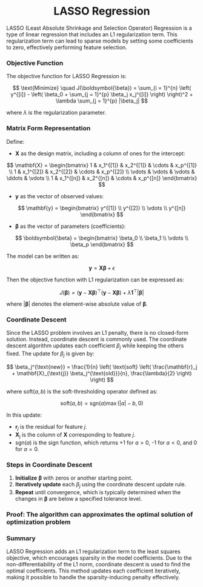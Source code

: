 <h1 align="center">LASSO Regression</h1>

LASSO (Least Absolute Shrinkage and Selection Operator) Regression is a type of linear regression that includes an L1 regularization term. This regularization term can lead to sparse models by setting some coefficients to zero, effectively performing feature selection.

### Objective Function

The objective function for LASSO Regression is:

$$
\text{Minimize} \quad J(\boldsymbol{\beta}) = \sum_{i = 1}^{n} \left( y^{[i]} - \left( \beta_0 + \sum_{j = 1}^{p} \beta_j x_j^{[i]} \right) \right)^2 + \lambda \sum_{j = 1}^{p} |\beta_j|
$$

where $\lambda$ is the regularization parameter.

### Matrix Form Representation

Define:
- **$\mathbf{X}$** as the design matrix, including a column of ones for the intercept:

$$
\mathbf{X} = \begin{bmatrix}
1 & x_1^{[1]} & x_2^{[1]} & \cdots & x_p^{[1]} \\
1 & x_1^{[2]} & x_2^{[2]} & \cdots & x_p^{[2]} \\
\vdots & \vdots & \vdots & \ddots & \vdots \\
1 & x_1^{[n]} & x_2^{[n]} & \cdots & x_p^{[n]}
\end{bmatrix}
$$
  
- **$\mathbf{y}$** as the vector of observed values:

$$
\mathbf{y} = \begin{bmatrix}
y^{[1]} \\
y^{[2]} \\
\vdots \\
y^{[n]}
\end{bmatrix}
$$
  
- **$\boldsymbol{\beta}$** as the vector of parameters (coefficients):

$$
\boldsymbol{\beta} = \begin{bmatrix}
\beta_0 \\
\beta_1 \\
\vdots \\
\beta_p
\end{bmatrix}
$$

The model can be written as:

$$
\mathbf{y} = \mathbf{X} \boldsymbol{\beta} + \epsilon
$$

Then the objective function with L1 regularization can be expressed as:

$$
J(\boldsymbol{\beta}) = (\mathbf{y} - \mathbf{X} \boldsymbol{\beta})^\top (\mathbf{y} - \mathbf{X} \boldsymbol{\beta}) + \lambda \boldsymbol{1}^\top |\boldsymbol{\beta}|
$$

where $|\boldsymbol{\beta}|$ denotes the element-wise absolute value of $\boldsymbol{\beta}$.

### Coordinate Descent

Since the LASSO problem involves an L1 penalty, there is no closed-form solution. Instead, coordinate descent is commonly used. The coordinate descent algorithm updates each coefficient $\beta_j$ while keeping the others fixed. The update for $\beta_j$ is given by:

$$
\beta_j^{\text{new}} = \frac{1}{n} \left( \text{soft} \left( \frac{\mathbf{r}_j + \mathbf{X}_{\text{j}} \beta_j^{\text{old}}}{n}, \frac{\lambda}{2} \right) \right)
$$

where $\text{soft}(a, b)$ is the soft-thresholding operator defined as:

$$
\text{soft}(a, b) = \text{sgn}(a) \max(|a| - b, 0)
$$

In this update:
- $\mathbf{r}_j$ is the residual for feature $j$.
- $\mathbf{X}_{\text{j}}$ is the column of $\mathbf{X}$ corresponding to feature $j$.
- $\text{sgn}(a)$ is the sign function, which returns +1 for $a > 0$, -1 for $a < 0$, and 0 for $a = 0$.

### Steps in Coordinate Descent

1. **Initialize** $\boldsymbol{\beta}$ with zeros or another starting point.
2. **Iteratively update** each $\beta_j$ using the coordinate descent update rule.
3. **Repeat** until convergence, which is typically determined when the changes in $\boldsymbol{\beta}$ are below a specified tolerance level.

### Proof: The algorithm can approximates the optimal solution of optimization problem


### Summary

LASSO Regression adds an L1 regularization term to the least squares objective, which encourages sparsity in the model coefficients. Due to the non-differentiability of the L1 norm, coordinate descent is used to find the optimal coefficients. This method updates each coefficient iteratively, making it possible to handle the sparsity-inducing penalty effectively.

